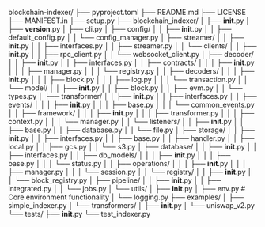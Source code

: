 blockchain-indexer/
├── pyproject.toml
├── README.md
├── LICENSE
├── MANIFEST.in
├── setup.py
├── blockchain_indexer/
│   ├── __init__.py
│   ├── __version__.py
│   ├── cli.py
│   ├── config/
│   │   ├── __init__.py
│   │   ├── default_config.py
│   │   └── config_manager.py
│   ├── streamer/
│   │   ├── __init__.py
│   │   ├── interfaces.py
│   │   ├── streamer.py
│   │   └── clients/
│   │       ├── __init__.py
│   │       ├── rpc_client.py
│   │       └── websocket_client.py
│   ├── decoder/
│   │   ├── __init__.py
│   │   ├── interfaces.py
│   │   ├── contracts/
│   │   │   ├── __init__.py
│   │   │   ├── manager.py
│   │   │   └── registry.py
│   │   ├── decoders/
│   │   │   ├── __init__.py
│   │   │   ├── block.py
│   │   │   ├── log.py
│   │   │   └── transaction.py
│   │   └── model/
│   │       ├── __init__.py
│   │       ├── block.py
│   │       ├── evm.py
│   │       └── types.py
│   ├── transformer/
│   │   ├── __init__.py
│   │   ├── interfaces.py
│   │   ├── events/
│   │   │   ├── __init__.py
│   │   │   ├── base.py
│   │   │   └── common_events.py
│   │   ├── framework/
│   │   │   ├── __init__.py
│   │   │   ├── transformer.py
│   │   │   ├── context.py
│   │   │   └── manager.py
│   │   └── listeners/
│   │       ├── __init__.py
│   │       ├── base.py
│   │       ├── database.py
│   │       └── file.py
│   ├── storage/
│   │   ├── __init__.py
│   │   ├── interfaces.py
│   │   ├── base.py
│   │   ├── handler.py
│   │   ├── local.py
│   │   ├── gcs.py
│   │   └── s3.py
│   ├── database/
│   │   ├── __init__.py
│   │   ├── interfaces.py
│   │   ├── db_models/
│   │   │   ├── __init__.py
│   │   │   ├── base.py
│   │   │   └── status.py
│   │   ├── operations/
│   │   │   ├── __init__.py
│   │   │   ├── manager.py
│   │   │   └── session.py
│   │   └── registry/
│   │       ├── __init__.py
│   │       └── block_registry.py
│   ├── pipeline/
│   │   ├── __init__.py
│   │   ├── integrated.py
│   │   └── jobs.py
│   └── utils/
│       ├── __init__.py
│       ├── env.py            # Core environment functionality
│       └── logging.py
├── examples/
│   ├── simple_indexer.py
│   └── transformers/
│       ├── __init__.py
│       └── uniswap_v2.py
└── tests/
    ├── __init__.py
    └── test_indexer.py